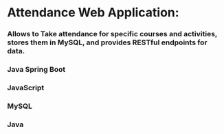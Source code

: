 # Attendance Web Application:

### Allows to Take attendance for specific courses and activities, stores them in MySQL, and provides RESTful endpoints for data.

### Java Spring Boot

### JavaScript

### MySQL

### Java
